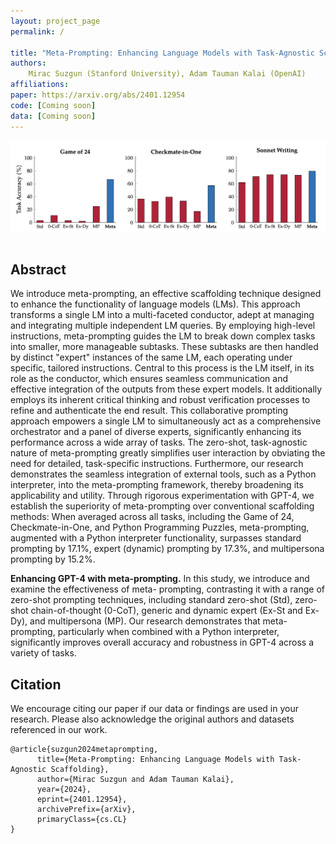 ```yaml
---
layout: project_page
permalink: /

title: "Meta-Prompting: Enhancing Language Models with Task-Agnostic Scaffolding"
authors:
    Mirac Suzgun (Stanford University), Adam Tauman Kalai (OpenAI)
affiliations:
paper: https://arxiv.org/abs/2401.12954
code: [Coming soon]
data: [Coming soon]
---
```


![Meta-Prompting-Results](/static/image/meta-prompting-results.png)

<div class="columns is-centered has-text-centered">
    <div class="column is-four-fifths">
        <h2>Abstract</h2>
        <div class="content has-text-justified">
            We introduce meta-prompting, an effective scaffolding technique designed to enhance the functionality of language models (LMs). This approach transforms a single LM into a multi-faceted conductor, adept at managing and integrating multiple independent LM queries. By employing high-level instructions, meta-prompting guides the LM to break down complex tasks into smaller, more manageable subtasks. These subtasks are then handled by distinct "expert" instances of the same LM, each operating under specific, tailored instructions. Central to this process is the LM itself, in its role as the conductor, which ensures seamless communication and effective integration of the outputs from these expert models. It additionally employs its inherent critical thinking and robust verification processes to refine and authenticate the end result. This collaborative prompting approach empowers a single LM to simultaneously act as a comprehensive orchestrator and a panel of diverse experts, significantly enhancing its performance across a wide array of tasks. The zero-shot, task-agnostic nature of meta-prompting greatly simplifies user interaction by obviating the need for detailed, task-specific instructions. Furthermore, our research demonstrates the seamless integration of external tools, such as a Python interpreter, into the meta-prompting framework, thereby broadening its applicability and utility. Through rigorous experimentation with GPT-4, we establish the superiority of meta-prompting over conventional scaffolding methods: When averaged across all tasks, including the Game of 24, Checkmate-in-One, and Python Programming Puzzles, meta-prompting, augmented with a Python interpreter functionality, surpasses standard prompting by 17.1%, expert (dynamic) prompting by 17.3%, and multipersona prompting by 15.2%.
        </div>
    </div>
</div>

**Enhancing GPT-4 with meta-prompting.** In this study, we introduce and examine the effectiveness of meta- prompting, contrasting it with a range of zero-shot prompting techniques, including standard zero-shot (Std), zero-shot chain-of-thought (0-CoT), generic and dynamic expert (Ex-St and Ex-Dy), and multipersona (MP). Our research demonstrates that meta-prompting, particularly when combined with a Python interpreter, significantly improves overall accuracy and robustness in GPT-4 across a variety of tasks.

## Citation

We encourage citing our paper if our data or findings are used in your research. Please also acknowledge the original authors and datasets referenced in our work.

```
@article{suzgun2024metaprompting,
      title={Meta-Prompting: Enhancing Language Models with Task-Agnostic Scaffolding}, 
      author={Mirac Suzgun and Adam Tauman Kalai},
      year={2024},
      eprint={2401.12954},
      archivePrefix={arXiv},
      primaryClass={cs.CL}
}
```
